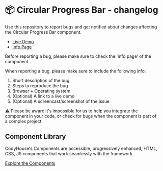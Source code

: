 # 📦 Circular Progress Bar - changelog

Use this repository to report bugs and get notified about changes affecting the Circular Progress Bar component.

- [Live Demo](https://codyhouse.co/ds/components/app/circular-progress-bar)
- [Info Page](https://codyhouse.co/ds/components/info/circular-progress-bar)

Before reporting a bug, please make sure to check the 'info page' of the component. 

When reporting a bug, please make sure to include the following info:

1. Short description of the bug
2. Steps to reproduce the bug
3. Browser + Operating system
4. (Optional) A link to a live demo
5. (Optional) A screencast/screenshot of the issue

⚠️ Please be aware it's impossible for us to help you integrate the component in your code, or check for bugs when the component is part of a complex project.

## Component Library

CodyHouse's Components are accessible, progressively enhanced, HTML, CSS, JS components that work seamlessly with the framework.

[Explore the Components](https://codyhouse.co/ds/components)
